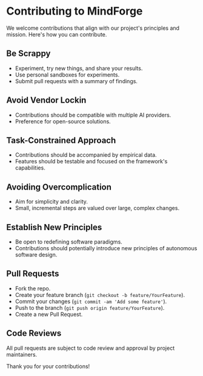 # Contributing to MindForge

We welcome contributions that align with our project's principles and mission. Here's how you can contribute.

## Be Scrappy

- Experiment, try new things, and share your results.
- Use personal sandboxes for experiments.
- Submit pull requests with a summary of findings.

## Avoid Vendor Lockin

- Contributions should be compatible with multiple AI providers.
- Preference for open-source solutions.

## Task-Constrained Approach

- Contributions should be accompanied by empirical data.
- Features should be testable and focused on the framework's capabilities.

## Avoiding Overcomplication

- Aim for simplicity and clarity.
- Small, incremental steps are valued over large, complex changes.

## Establish New Principles

- Be open to redefining software paradigms.
- Contributions should potentially introduce new principles of autonomous software design.

## Pull Requests

- Fork the repo.
- Create your feature branch (`git checkout -b feature/YourFeature`).
- Commit your changes (`git commit -am 'Add some feature'`).
- Push to the branch (`git push origin feature/YourFeature`).
- Create a new Pull Request.

## Code Reviews

All pull requests are subject to code review and approval by project maintainers.

Thank you for your contributions!
